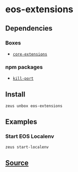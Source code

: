 
eos-extensions
====================







## Dependencies
### Boxes
* [`core-extensions`](core-extensions.md)
### npm packages
* [`kill-port`](http://npmjs.com/package/kill-port)


## Install
```bash
zeus unbox eos-extensions
```
## Examples
### Start EOS Localenv
```bash
zeus start-localenv
```











## [Source](https://github.com/liquidapps-io/zeus-sdk/tree/master/boxes/groups/eos-sdk/eos-extensions)